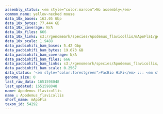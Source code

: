 ```yaml
---
assembly_status: <em style="color:maroon">No assembly</em>
common_name: yellow-necked mouse
data_10x_bases: 162.05 Gbp
data_10x_bytes: 77.444 GB
data_10x_coverage: N/A
data_10x_files: 666
data_10x_links: s3://genomeark/species/Apodemus_flavicollis/mApoFla1/genomic_data/10x/<br>
data_10x_scale: 1.9488
data_pacbiohifi_bam_bases: 5.42 Gbp
data_pacbiohifi_bam_bytes: 19.673 GB
data_pacbiohifi_bam_coverage: N/A
data_pacbiohifi_bam_files: 666
data_pacbiohifi_bam_links: s3://genomeark/species/Apodemus_flavicollis/mApoFla1/genomic_data/pacbio_hifi/<br>
data_pacbiohifi_bam_scale: 0.2567
data_status: '<em style="color:forestgreen">PacBio HiFi</em> ::: <em style="color:forestgreen">10x</em>'
genome_size: 0
last_raw_data: 1651598048
last_updated: 1651598048
name: Apodemus flavicollis
name_: Apodemus_flavicollis
short_name: mApoFla
taxon_id: 54292
---
```


